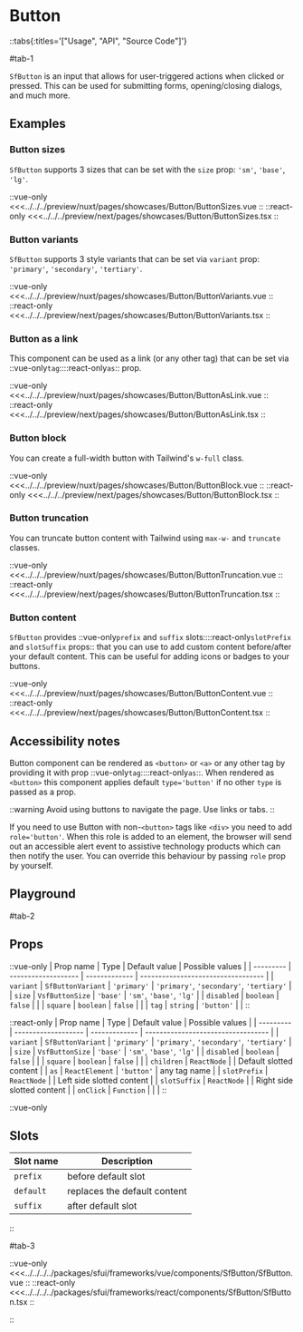# Button

::tabs{:titles='["Usage", "API", "Source Code"]'}

#tab-1

`SfButton` is an input that allows for user-triggered actions when clicked or pressed. This can be used for submitting forms, opening/closing dialogs, and much more.

## Examples

### Button sizes

`SfButton`  supports 3 sizes that can be set with the `size` prop: `'sm'`, `'base'`, `'lg'`.

<Showcase showcase-name="Button/ButtonSizes" style="min-height:250px">

::vue-only
<<<../../../preview/nuxt/pages/showcases/Button/ButtonSizes.vue
::
::react-only
<<<../../../preview/next/pages/showcases/Button/ButtonSizes.tsx
::
</Showcase>

### Button variants

`SfButton` supports 3 style variants that can be set via `variant` prop: `'primary'`, `'secondary'`, `'tertiary'`.

<Showcase showcase-name="Button/ButtonVariants" style="min-height:250px">

::vue-only
<<<../../../preview/nuxt/pages/showcases/Button/ButtonVariants.vue
::
::react-only
<<<../../../preview/next/pages/showcases/Button/ButtonVariants.tsx
::
</Showcase>

### Button as a link

<!-- TODO: only one name per framework -->
This component can be used as a link (or any other tag) that can be set via ::vue-only`tag`::::react-only`as`:: prop.

<Showcase showcase-name="Button/ButtonAsLink" style="min-height:250px">

::vue-only
<<<../../../preview/nuxt/pages/showcases/Button/ButtonAsLink.vue
::
::react-only
<<<../../../preview/next/pages/showcases/Button/ButtonAsLink.tsx
::
</Showcase>

### Button block

You can create a full-width button with Tailwind's `w-full` class.

<Showcase showcase-name="Button/ButtonBlock">

::vue-only
<<<../../../preview/nuxt/pages/showcases/Button/ButtonBlock.vue
::
::react-only
<<<../../../preview/next/pages/showcases/Button/ButtonBlock.tsx
::
</Showcase>

### Button truncation

You can truncate button content with Tailwind using `max-w-` and `truncate` classes.

<Showcase showcase-name="Button/ButtonTruncation">

::vue-only
<<<../../../preview/nuxt/pages/showcases/Button/ButtonTruncation.vue
::
::react-only
<<<../../../preview/next/pages/showcases/Button/ButtonTruncation.tsx
::
</Showcase>

### Button content

`SfButton` provides ::vue-only`prefix` and `suffix` slots::::react-only`slotPrefix` and `slotSuffix` props:: that you can use to add custom content before/after your default content. This can be useful for adding icons or badges to your buttons. 

<Showcase showcase-name="Button/ButtonContent" style="min-height:250px">

::vue-only
<<<../../../preview/nuxt/pages/showcases/Button/ButtonContent.vue
::
::react-only
<<<../../../preview/next/pages/showcases/Button/ButtonContent.tsx
::
</Showcase>

## Accessibility notes

Button component can be rendered as `<button>` or `<a>` or any other tag by providing it with prop ::vue-only`tag`::::react-only`as`::. When rendered as `<button>` this component applies default `type='button'` if no other `type` is passed as a prop.

::warning
Avoid using buttons to navigate the page. Use links or tabs.
::

If you need to use Button with non-`<button>` tags like `<div>` you need to add `role='button'`. When this role is added to an element, the browser will send out an accessible alert event to assistive technology products which can then notify the user. You can override this behaviour by passing `role` prop by yourself.


## Playground

<Generate />

#tab-2

## Props



::vue-only
| Prop name | Type                | Default value | Possible values                    |
| --------- | ------------------- | ------------- | ---------------------------------- |
| `variant`   | `SfButtonVariant`    | `'primary'`       | `'primary'`, `'secondary'`, `'tertiary'`       |
| `size`      | `VsfButtonSize`       | `'base'`          | `'sm'`, `'base'`, `'lg'`                       |
| `disabled`  | `boolean`             | `false`         |                                    |
| `square`    | `boolean`             | `false`         |                                    |
| `tag`       | `string`              | `'button'`        |                                    |
::

::react-only
| Prop name | Type                | Default value | Possible values                    |
| --------- | ------------------- | ------------- | ---------------------------------- |
| `variant`   | `SfButtonVariant`    | `'primary'`       | `'primary'`, `'secondary'`, `'tertiary'`       |
| `size`      | `VsfButtonSize`       | `'base'`          | `'sm'`, `'base'`, `'lg'`                       |
| `disabled`  | `boolean`             | `false`         |                                    |
| `square`    | `boolean`             | `false`         |                                    |
| `children`   | `ReactNode`          |               | Default slotted content            |
| `as`         | `ReactElement`       | `'button'`        | any tag name                       |
| `slotPrefix` | `ReactNode`          |               | Left side slotted content          |
| `slotSuffix` | `ReactNode`          |               | Right side slotted content         |
| `onClick`    | `Function`           |               |                                    |
::

::vue-only
## Slots

| Slot name | Description                  |
| --------- | ---------------------------- |
| `prefix`    | before default slot          |
| `default`   | replaces the default content |
| `suffix`    | after default slot           |
::

#tab-3

::vue-only
<<<../../../../packages/sfui/frameworks/vue/components/SfButton/SfButton.vue
::
::react-only
<<<../../../../packages/sfui/frameworks/react/components/SfButton/SfButton.tsx
::

::
